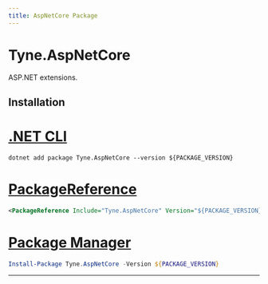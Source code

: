 ```yaml
---
title: AspNetCore Package
---
```


# Tyne.AspNetCore
ASP.NET extensions.

## Installation

<div class="package-installation">

# [.NET CLI](#tab/dotnet-cli)
```shell
dotnet add package Tyne.AspNetCore --version ${PACKAGE_VERSION}
```
# [PackageReference](#tab/package-reference)
```xml
<PackageReference Include="Tyne.AspNetCore" Version="${PACKAGE_VERSION}" />
```
# [Package Manager](#tab/package-manager)
```powershell
Install-Package Tyne.AspNetCore -Version ${PACKAGE_VERSION}
```
---

</div>
